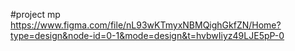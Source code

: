 #project mp
https://www.figma.com/file/nL93wKTmyxNBMQighGkfZN/Home?type=design&node-id=0-1&mode=design&t=hvbwIiyz49LJE5pP-0
